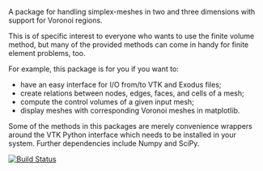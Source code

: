 A package for handling simplex-meshes in two and three dimensions with support for Voronoi regions.

This is of specific interest to everyone who wants to use the finite volume method, but many of the provided methods can come in handy for finite element problems, too.

For example, this package is for you if you want to:

* have an easy interface for I/O from/to VTK and Exodus files;
* create relations between nodes, edges, faces, and cells of a mesh;
* compute the control volumes of a given input mesh;
* display meshes with corresponding Voronoi meshes in matplotlib.

Some of the methods in this packages are merely convenience wrappers around the VTK Python interface which needs to be installed in your system. Further dependencies include Numpy and SciPy.

[![Build Status](https://travis-ci.org/nschloe/VoroPy.png?branch=master)](https://travis-ci.org/nschloe/VoroPy)
